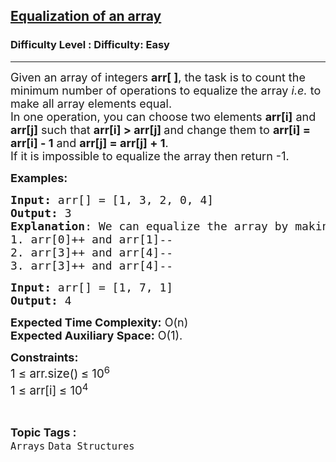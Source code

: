 <h2><a href="https://www.geeksforgeeks.org/problems/equalization-of-an-array1656/1?page=1&category=Arrays&status=unsolved,attempted&sortBy=accuracy">Equalization of an array</a></h2><h3>Difficulty Level : Difficulty: Easy</h3><hr><div class="problems_problem_content__Xm_eO"><p><span style="font-size: 18px;">Given an array of integers <strong>arr[ ]</strong>, the task is to count the minimum number of operations to equalize the array <em>i.e.</em>&nbsp;to make all array elements equal.<br>In one operation,&nbsp;you can choose two elements <strong>arr[i]</strong> and <strong>arr[j]</strong> such that <strong>arr[i] &gt; arr[j] </strong>and change them to <strong>arr[i] = arr[i] - 1</strong> and <strong>arr[j] = arr[j] +&nbsp;1</strong>.<br>If it is impossible to equalize the array then return -1.</span></p>
<p><span style="font-size: 18px;"><strong>Examples:</strong></span></p>
<pre><span style="font-size: 18px;"><strong>Input: </strong>arr[] = [1, 3, 2, 0, 4]
<strong>Output:</strong> 3
<strong>Explanation</strong>: We can equalize the array by making value of all elements equal to 2. To achieve this we need to do minimum 3 operations:
1. arr[0]++ and arr[1]--
2. arr[3]++ and arr[4]--
3. arr[3]++ and arr[4]--</span>
</pre>
<pre><span style="font-size: 18px;"><strong>Input: </strong>arr[] = [1, 7, 1]
<strong>Output:</strong> 4
</span></pre>
<p><span style="font-size: 18px;"><strong>Expected Time Complexity:</strong> O(n)<br><strong>Expected Auxiliary Space:</strong> O(1).</span></p>
<p><span style="font-size: 18px;"><strong>Constraints:</strong><br><span style="font-size: 18.6667px;">1 ≤ arr.size()</span><strong style="font-size: 18.6667px;">&nbsp;</strong><span style="font-size: 18.6667px;">≤ 10</span><sup>6</sup><br style="font-size: 18.6667px;"><span style="font-size: 18.6667px;">1 ≤ arr[i]</span><strong style="font-size: 18.6667px;">&nbsp;</strong><span style="font-size: 18.6667px;">≤ 10</span><sup>4</sup><br></span></p></div><br><p><span style=font-size:18px><strong>Topic Tags : </strong><br><code>Arrays</code>&nbsp;<code>Data Structures</code>&nbsp;